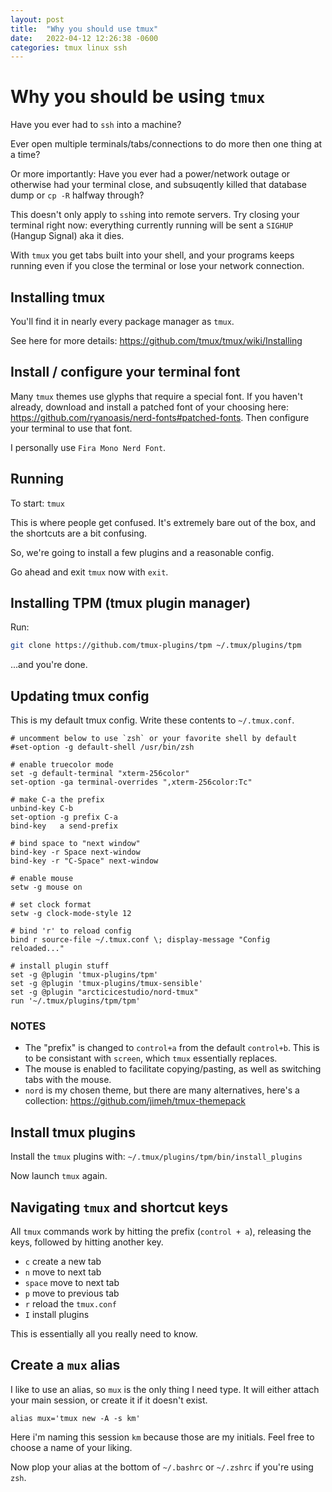 ```yaml
---
layout: post
title:  "Why you should use tmux"
date:   2022-04-12 12:26:38 -0600
categories: tmux linux ssh
---
```


# Why you should be using `tmux`

Have you ever had to `ssh` into a machine? 

Ever open multiple terminals/tabs/connections to do more then one thing at a time?

Or more importantly: Have you ever had a power/network outage or otherwise had your terminal close,
and subsuqently killed that database dump or `cp -R` halfway through?

This doesn't only apply to `ssh`ing into remote servers. Try closing your terminal right now:
everything currently running will be sent a `SIGHUP` (Hangup Signal) aka it dies.

With `tmux` you get tabs built into your shell, and your programs keeps running even if you
close the terminal or lose your network connection.

## Installing tmux

You'll find it in nearly every package manager as `tmux`.

See here for more details: <https://github.com/tmux/tmux/wiki/Installing>

## Install / configure your terminal font

Many `tmux` themes use glyphs that require a special font.
If you haven't already, download and install a patched font of your choosing here: <https://github.com/ryanoasis/nerd-fonts#patched-fonts>.
Then configure your terminal to use that font.

I personally use `Fira Mono Nerd Font`.

## Running

To start: `tmux`

This is where people get confused. It's extremely bare out of the box, and the shortcuts are a bit confusing.

So, we're going to install a few plugins and a reasonable config.

Go ahead and exit `tmux` now with `exit`.

## Installing TPM (tmux plugin manager)

Run:

```bash
git clone https://github.com/tmux-plugins/tpm ~/.tmux/plugins/tpm
```

...and you're done.

## Updating tmux config

This is my default tmux config. Write these contents to `~/.tmux.conf`.

```tmux
# uncomment below to use `zsh` or your favorite shell by default
#set-option -g default-shell /usr/bin/zsh

# enable truecolor mode
set -g default-terminal "xterm-256color"
set-option -ga terminal-overrides ",xterm-256color:Tc"

# make C-a the prefix
unbind-key C-b
set-option -g prefix C-a
bind-key   a send-prefix

# bind space to "next window"
bind-key -r Space next-window
bind-key -r "C-Space" next-window

# enable mouse
setw -g mouse on

# set clock format
setw -g clock-mode-style 12

# bind 'r' to reload config
bind r source-file ~/.tmux.conf \; display-message "Config reloaded..."

# install plugin stuff
set -g @plugin 'tmux-plugins/tpm'
set -g @plugin 'tmux-plugins/tmux-sensible'
set -g @plugin "arcticicestudio/nord-tmux"
run '~/.tmux/plugins/tpm/tpm'
```

### NOTES 

- The "prefix" is changed to `control+a` from the default `control+b`. This is to be consistant with `screen`, which `tmux` essentially replaces.
- The mouse is enabled to facilitate copying/pasting, as well as switching tabs with the mouse.
- `nord` is my chosen theme, but there are many alternatives, here's a collection: <https://github.com/jimeh/tmux-themepack>

## Install tmux plugins

Install the `tmux` plugins with: `~/.tmux/plugins/tpm/bin/install_plugins`

Now launch `tmux` again.

## Navigating `tmux` and shortcut keys

All `tmux` commands work by hitting the prefix (`control + a`), releasing the keys, followed by hitting another key.

- `c`       create a new tab
- `n`       move to next tab
- `space`   move to next tab
- `p`       move to previous tab
- `r`       reload the `tmux.conf`
- `I`       install plugins

This is essentially all you really need to know.

## Create a `mux` alias

I like to use an alias, so `mux` is the only thing I need type. It will either attach your main session, or create it if it doesn't exist.

`alias mux='tmux new -A -s km'`

Here i'm naming this session `km` because those are my initials. Feel free to choose a name of your liking.

Now plop your alias at the bottom of `~/.bashrc` or `~/.zshrc` if you're using `zsh`.
